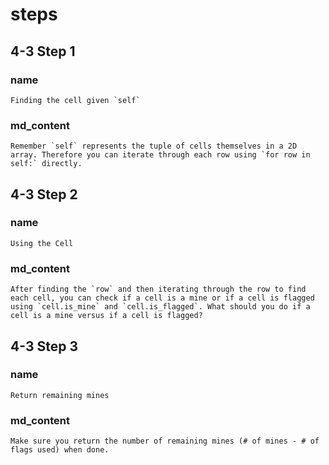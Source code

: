 # steps

## 4-3 Step 1

### name
```
Finding the cell given `self`
```

### md_content
```
Remember `self` represents the tuple of cells themselves in a 2D array. Therefore you can iterate through each row using `for row in self:` directly.
```
## 4-3 Step 2

### name
```
Using the Cell
```

### md_content
```
After finding the `row` and then iterating through the row to find each cell, you can check if a cell is a mine or if a cell is flagged using `cell.is_mine` and `cell.is_flagged`. What should you do if a cell is a mine versus if a cell is flagged? 
```
## 4-3 Step 3

### name
```
Return remaining mines
```

### md_content
```
Make sure you return the number of remaining mines (# of mines - # of flags used) when done. 
```



